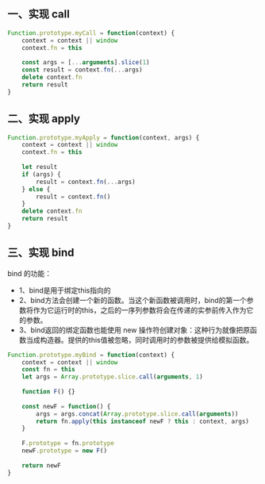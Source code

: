 ## 一、实现 call

```js
Function.prototype.myCall = function(context) {
    context = context || window
    context.fn = this
    
    const args = [...arguments].slice(1)
    const result = context.fn(...args)
    delete context.fn
    return result
}
```

## 二、实现 apply

```js
Function.prototype.myApply = function(context, args) {
    context = context || window
    context.fn = this
    
    let result
    if (args) {
        result = context.fn(...args)
    } else {
        result = context.fn()
    }
    delete context.fn
    return result
}
```

## 三、实现 bind
bind 的功能：
- 1、bind是用于绑定this指向的
- 2、bind方法会创建一个新的函数。当这个新函数被调用时，bind的第一个参数将作为它运行时的this，之后的一序列参数将会在传递的实参前传入作为它的参数。
- 3、bind返回的绑定函数也能使用 new 操作符创建对象：这种行为就像把原函数当成构造器。提供的this值被忽略，同时调用时的参数被提供给模拟函数。

```js
Function.prototype.myBind = function(context) {
    context = context || window
    const fn = this
    let args = Array.prototype.slice.call(arguments, 1)
    
    function F() {}
    
    const newF = function() {
        args = args.concat(Array.prototype.slice.call(arguments))
        return fn.apply(this instanceof newF ? this : context, args)
    }
    
    F.prototype = fn.prototype
    newF.prototype = new F()
    
    return newF
}
```